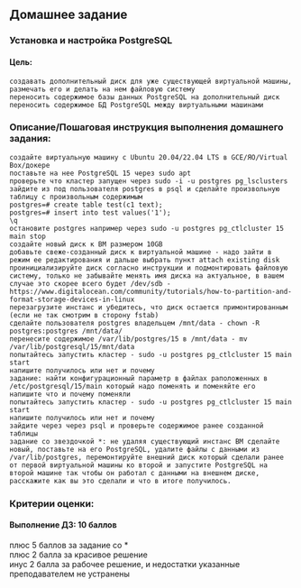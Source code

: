 ## Домашнее задание

### Установка и настройка PostgreSQL
#### Цель:

    создавать дополнительный диск для уже существующей виртуальной машины, размечать его и делать на нем файловую систему
    переносить содержимое базы данных PostgreSQL на дополнительный диск
    переносить содержимое БД PostgreSQL между виртуальными машинами


### Описание/Пошаговая инструкция выполнения домашнего задания:

    создайте виртуальную машину c Ubuntu 20.04/22.04 LTS в GCE/ЯО/Virtual Box/докере
    поставьте на нее PostgreSQL 15 через sudo apt
    проверьте что кластер запущен через sudo -i -u postgres pg_lsclusters
    зайдите из под пользователя postgres в psql и сделайте произвольную таблицу с произвольным содержимым
    postgres=# create table test(c1 text);
    postgres=# insert into test values('1');
    \q
    остановите postgres например через sudo -u postgres pg_ctlcluster 15 main stop
    создайте новый диск к ВМ размером 10GB
    добавьте свеже-созданный диск к виртуальной машине - надо зайти в режим ее редактирования и дальше выбрать пункт attach existing disk
    проинициализируйте диск согласно инструкции и подмонтировать файловую систему, только не забывайте менять имя диска на актуальное, в вашем случае это скорее всего будет /dev/sdb - https://www.digitalocean.com/community/tutorials/how-to-partition-and-format-storage-devices-in-linux
    перезагрузите инстанс и убедитесь, что диск остается примонтированным (если не так смотрим в сторону fstab)
    сделайте пользователя postgres владельцем /mnt/data - chown -R postgres:postgres /mnt/data/
    перенесите содержимое /var/lib/postgres/15 в /mnt/data - mv /var/lib/postgresql/15/mnt/data
    попытайтесь запустить кластер - sudo -u postgres pg_ctlcluster 15 main start
    напишите получилось или нет и почему
    задание: найти конфигурационный параметр в файлах раположенных в /etc/postgresql/15/main который надо поменять и поменяйте его
    напишите что и почему поменяли
    попытайтесь запустить кластер - sudo -u postgres pg_ctlcluster 15 main start
    напишите получилось или нет и почему
    зайдите через через psql и проверьте содержимое ранее созданной таблицы
    задание со звездочкой *: не удаляя существующий инстанс ВМ сделайте новый, поставьте на его PostgreSQL, удалите файлы с данными из /var/lib/postgres, перемонтируйте внешний диск который сделали ранее от первой виртуальной машины ко второй и запустите PostgreSQL на второй машине так чтобы он работал с данными на внешнем диске, расскажите как вы это сделали и что в итоге получилось.

### Критерии оценки:

#### Выполнение ДЗ: 10 баллов
плюс 5 баллов за задание со *  
плюс 2 балла за красивое решение  
инус 2 балла за рабочее решение, и недостатки указанные преподавателем не устранены  

